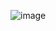 ![image](https://github.com/S1095162016/EC2024/assets/162283457/6bf2583e-7554-4a57-a264-71a6a0c36062)
